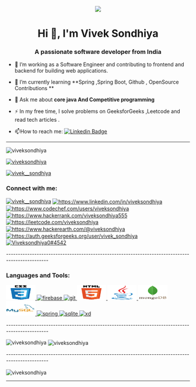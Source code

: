 <div id="header" align="center">
  <img src="https://media.giphy.com/media/M9gbBd9nbDrOTu1Mqx/giphy.gif" width="100"/>
</div>


<h1 align="center">Hi 👋, I'm Vivek Sondhiya</h1>
<h3 align="center">A passionate software developer from India</h3>

- :telescope: I’m working as a Software Engineer and contributing to frontend and backend for building web applications.
- 🌱 I’m currently learning **Spring ,Spring Boot, Github , OpenSource Contributions **

- 💬 Ask me about **core java And Competitive programming**

- :zap: In my free time, I solve problems on GeeksforGeeks ,Leetcode and read tech articles .

- :mailbox:How to reach me: [![Linkedin Badge](https://img.shields.io/badge/LinkedIn-0077B5?style=for-the-badge&logo=linkedin&logoColor=white)](https://www.linkedin.com/in/viveksondhiya)

------------------------------------------------------------------------------------------------
<p align="left"> <img src="https://komarev.com/ghpvc/?username=viveksondhiya&label=Profile%20views&color=0e75b6&style=flat" alt="viveksondhiya" /> </p>

<p align="left"> <a href="https://github.com/ryo-ma/github-profile-trophy"><img src="https://github-profile-trophy.vercel.app/?username=viveksondhiya" alt="viveksondhiya" /></a> </p>

<p align="left"> <a href="https://twitter.com/vivek__sondhiya" target="blank"><img src="https://img.shields.io/twitter/follow/vivek__sondhiya?logo=twitter&style=for-the-badge" alt="vivek__sondhiya" /></a> </p>


<h3 align="left">Connect with me:</h3>
<p align="left                    ">
<a href="https://twitter.com/vivek__sondhiya" target="blank"><img align="center " src="https://raw.githubusercontent.com/rahuldkjain/github-profile-readme-generator/master/src/images/icons/Social/twitter.svg" alt="vivek__sondhiya" height="30" width="80" /></a>
<a href="https://linkedin.com/in/https://www.linkedin.com/in/viveksondhiya" target="blank"><img align="center" src="https://raw.githubusercontent.com/rahuldkjain/github-profile-readme-generator/master/src/images/icons/Social/linked-in-alt.svg" alt="https://www.linkedin.com/in/viveksondhiya" height="30" width="80" /></a>
<a href="https://www.codechef.com/users/https://www.codechef.com/users/viveksondhiya" target="blank"><img align="center" src="https://cdn.jsdelivr.net/npm/simple-icons@3.1.0/icons/codechef.svg" alt="https://www.codechef.com/users/viveksondhiya" height="30" width="80" /></a>
<a href="https://www.hackerrank.com/https://www.hackerrank.com/viveksondhiya555" target="blank"><img align="center" src="https://raw.githubusercontent.com/rahuldkjain/github-profile-readme-generator/master/src/images/icons/Social/hackerrank.svg" alt="https://www.hackerrank.com/viveksondhiya555" height="30" width="80" /></a>
<a href="https://www.leetcode.com/https://leetcode.com/viveksondhiya" target="blank"><img align="center" src="https://raw.githubusercontent.com/rahuldkjain/github-profile-readme-generator/master/src/images/icons/Social/leet-code.svg" alt="https://leetcode.com/viveksondhiya" height="30" width="80" /></a>
<a href="https://www.hackerearth.com/https://www.hackerearth.com/@viveksondhiya" target="blank"><img align="center" src="https://raw.githubusercontent.com/rahuldkjain/github-profile-readme-generator/master/src/images/icons/Social/hackerearth.svg" alt="https://www.hackerearth.com/@viveksondhiya" height="30" width="80" /></a>
<a href="https://auth.geeksforgeeks.org/user/https://auth.geeksforgeeks.org/user/vivek_sondhiya" target="blank"><img align="center" src="https://raw.githubusercontent.com/rahuldkjain/github-profile-readme-generator/master/src/images/icons/Social/geeks-for-geeks.svg" alt="https://auth.geeksforgeeks.org/user/vivek_sondhiya" height="30" width="80" /></a>
<a href="https://discord.gg/Viveksondhiya0#4542" target="blank"><img align="center" src="https://raw.githubusercontent.com/rahuldkjain/github-profile-readme-generator/master/src/images/icons/Social/discord.svg" alt="Viveksondhiya0#4542" height="30" width="80" /></a>
</p>
------------------------------------------------------------------------------------------------
<h3 align="left">Languages and Tools:</h3>
<p align="left"> <a href="https://www.w3schools.com/css/" target="_blank" rel="noreferrer"> <img src="https://raw.githubusercontent.com/devicons/devicon/master/icons/css3/css3-original-wordmark.svg" alt="css3" width="80" height="40"/> </a>
<a href="https://firebase.google.com/" target="_blank" rel="noreferrer"> <img src="https://www.vectorlogo.zone/logos/firebase/firebase-icon.svg" alt="firebase" width="80" height="40"/> </a>
<a href="https://git-scm.com/" target="_blank" rel="noreferrer"> <img src="https://www.vectorlogo.zone/logos/git-scm/git-scm-icon.svg" alt="git" width="80" height="40"/> </a>
<a href="https://www.w3.org/html/" target="_blank" rel="noreferrer"> <img src="https://raw.githubusercontent.com/devicons/devicon/master/icons/html5/html5-original-wordmark.svg" alt="html5" width="80" height="40"/> </a> 
<a href="https://www.java.com" target="_blank" rel="noreferrer"> <img src="https://raw.githubusercontent.com/devicons/devicon/master/icons/java/java-original.svg" alt="java" width="80" height="40"/> </a>
<a href="https://www.mongodb.com/" target="_blank" rel="noreferrer"> <img src="https://raw.githubusercontent.com/devicons/devicon/master/icons/mongodb/mongodb-original-wordmark.svg" alt="mongodb" width="80" height="40"/> </a> 
<a href="https://www.mysql.com/" target="_blank" rel="noreferrer"> <img src="https://raw.githubusercontent.com/devicons/devicon/master/icons/mysql/mysql-original-wordmark.svg" alt="mysql" width="80" height="40"/> </a> 
<a href="https://spring.io/" target="_blank" rel="noreferrer"> <img src="https://www.vectorlogo.zone/logos/springio/springio-icon.svg" alt="spring" width="80" height="40"/> </a> 
<a href="https://www.sqlite.org/" target="_blank" rel="noreferrer"> <img src="https://www.vectorlogo.zone/logos/sqlite/sqlite-icon.svg" alt="sqlite" width="80" height="40"/> </a> 
<a href="https://www.adobe.com/products/xd.html" target="_blank" rel="noreferrer"> <img src="https://cdn.worldvectorlogo.com/logos/adobe-xd.svg" alt="xd" width="80" height="40"/> </a> </p>
------------------------------------------------------------------------------------------------
<p><img align="left"src="https://github-readme-stats.vercel.app/api/top-langs?username=viveksondhiya&show_icons=true&locale=en&layout=compact"alt="viveksondhiya"/></p>


<p>&nbsp;<img align="center" src="https://github-readme-stats.vercel.app/api?username=viveksondhiya&show_icons=true&locale=en" alt="viveksondhiya" /></p>
------------------------------------------------------------------------------------------------
<p><img align="center" src="https://github-readme-streak-stats.herokuapp.com/?user=viveksondhiya&" alt="viveksondhiya" /></p>

---------------------------------------
<!-- BLOG-POST-LIST:START -->
<!-- BLOG-POST-LIST:END -->
